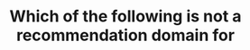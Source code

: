 ---
layout: answer
title: "Which of the following is not a recommendation domain for "
blurb: "Trusted Advisor analyzes your AWS configuration and recommends best practices. Domains of expertise of Trusted Advisor include cost optimization, perfor"
quid: 55
---
